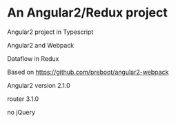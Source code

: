 #  An Angular2/Redux project

Angular2 project in Typescript

Angular2 and Webpack

Dataflow in Redux

Based on https://github.com/preboot/angular2-webpack

Angular2 version 2.1.0

router 3.1.0

no jQuery